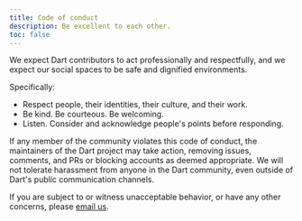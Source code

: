 ```yaml
---
title: Code of conduct
description: Be excellent to each other.
toc: false
---
```


We expect Dart contributors to act professionally and respectfully, and
we expect our social spaces to be safe and dignified environments.

Specifically:

* Respect people, their identities, their culture, and their work.
* Be kind. Be courteous. Be welcoming.
* Listen. Consider and acknowledge people's points before responding.

If any member of the community violates this code of conduct,
the maintainers of the Dart project may take action, removing issues, comments, and PRs or blocking accounts as deemed appropriate.
We will not tolerate harassment from anyone in the Dart community,
even outside of Dart's public communication channels.

If you are subject to or witness unacceptable behavior,
or have any other concerns,
please [email us](mailto:conduct@dartlang.org).

